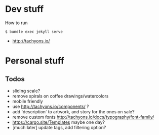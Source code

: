 # Dev stuff

How to run

```
$ bundle exec jekyll serve
```

- http://tachyons.io/

# Personal stuff

## Todos

- sliding scale?
- remove spirals on coffee drawings/watercolors
- mobile friendly
- use http://tachyons.io/components/ ?
- add 'description' to artwork, and story for the ones on sale?
- remove custom fonts http://tachyons.io/docs/typography/font-family/
- https://cargo.site/Templates maybe one day?
- [much later] update tags, add filtering option?
